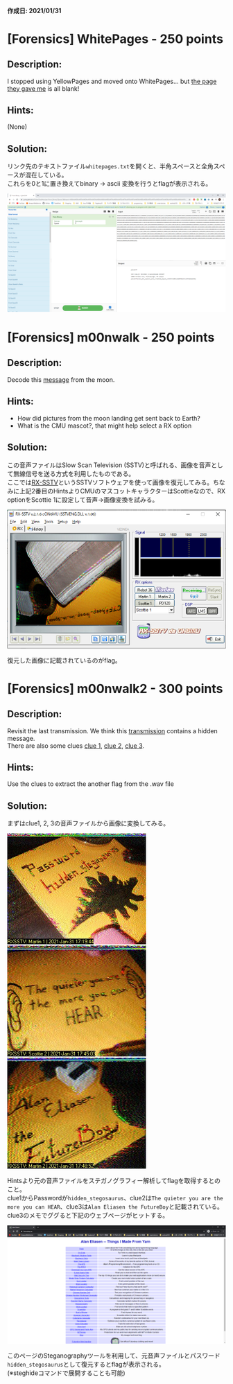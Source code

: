 #### 作成日: 2021/01/31

# [Forensics] WhitePages - 250 points

## Description:

I stopped using YellowPages and moved onto WhitePages... but [the page they gave me](https://jupiter.challenges.picoctf.org/static/74274b96fe966126a1953c80762af80d/whitepages.txt) is all blank!

## Hints:
(None)

## Solution:


リンク先のテキストファイル```whitepages.txt```を開くと、半角スペースと全角スペースが混在している。  
これらを0と1に置き換えてbinary -> ascii 変換を行うとflagが表示される。  
  
![whitepages.png](images/whitepages.png)

# [Forensics] m00nwalk - 250 points

## Description:

Decode this [message](https://jupiter.challenges.picoctf.org/static/d6fcea5e3c6433680ea4f914e24fab61/message.wav) from the moon.

## Hints:

- How did pictures from the moon landing get sent back to Earth?
- What is the CMU mascot?, that might help select a RX option

## Solution:

この音声ファイルはSlow Scan Television (SSTV)と呼ばれる、画像を音声として無線信号を送る方式を利用したものである。  
ここでは[RX-SSTV](http://users.belgacom.net/hamradio/rxsstv.htm)というSSTVソフトウェアを使って画像を復元してみる。ちなみに上記2番目のHintsよりCMUのマスコットキャラクターはScottieなので、RX optionをScottie 1に設定して音声->画像変換を試みる。


![m00nwalk.png](images/m00nwalk.png)

復元した画像に記載されているのがflag。

# [Forensics] m00nwalk2 - 300 points

## Description:

Revisit the last transmission. We think this [transmission](https://jupiter.challenges.picoctf.org/static/599404f0bf7426a5a5c2deb538860cda/message.wav) contains a hidden message.  
There are also some clues [clue 1](https://jupiter.challenges.picoctf.org/static/599404f0bf7426a5a5c2deb538860cda/clue1.wav), [clue 2](https://jupiter.challenges.picoctf.org/static/599404f0bf7426a5a5c2deb538860cda/clue2.wav), [clue 3](https://jupiter.challenges.picoctf.org/static/599404f0bf7426a5a5c2deb538860cda/clue3.wav).

## Hints:

Use the clues to extract the another flag from the .wav file

## Solution:

まずはclue1, 2, 3の音声ファイルから画像に変換してみる。

![clue1.jpg](images/clue1.jpg)
![clue2.jpg](images/clue2.jpg)
![clue3.jpg](images/clue3.jpg)

Hintsより元の音声ファイルをステガノグラフィー解析してflagを取得するとのこと。  
clue1からPasswordが```hidden_stegosaurus```、clue2は```The quieter you are the more you can HEAR```、clue3は```Alan Eliasen the FutureBoy```と記載されている。  
clue3のメモでググると下記のウェブページがヒットする。

![AlanEliasen.png](images/AlanEliasen.png)

このページのSteganographyツールを利用して、元音声ファイルとパスワード```hidden_stegosaurus```として復元するとflagが表示される。  
(※steghideコマンドで展開することも可能)